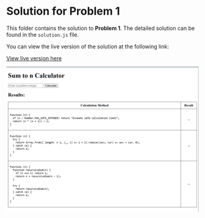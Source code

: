 # Solution for Problem 1

This folder contains the solution to **Problem 1**. The detailed solution can be found in the `solution.js` file.

You can view the live version of the solution at the following link:

[View live version here](https://problem1-b84zxpkoa-ductrans-projects-b754fc48.vercel.app)

[![preview-img](./preview.png)](https://problem1-b84zxpkoa-ductrans-projects-b754fc48.vercel.app)
